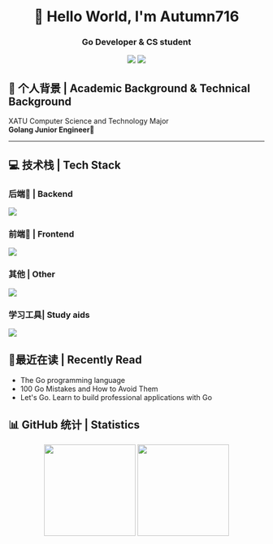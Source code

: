 <div align="center">
  
# 🌟 Hello World, I'm Autumn716
### Go Developer & CS student 
![](https://img.shields.io/badge/Focus-Go_Full_Stack-BE2EDD)
![](https://img.shields.io/badge/Role-ComputerScience_Student-20B2AA)
</div>

## 🧾 个人背景 | Academic Background & Technical Background

XATU Computer Science and Technology Major<br>
<b>Golang Junior Engineer🤔</b><br>
___
## 💻 技术栈 | Tech Stack
### 后端📓 | Backend
<p>
  <div>
    <img src="https://skillicons.dev/icons?i=go,python,c,cpp" />
  </div>
</p>

### 前端📔 | Frontend
<p>
  <div>
    <img src="https://skillicons.dev/icons?i=vue,html,css,js,ts" />
  </div>
</p>

### 其他 | Other 
<p>
  <div>
    <img src="https://skillicons.dev/icons?i=windows,linux,docker,kubernetes,mysql,redis" />
  </div>
</p>

### 学习工具| Study aids
<p>
  <div>
    <img src="https://skillicons.dev/icons?i=obsidian,matlab,visualstudio,vscode,pycharm" />
  </div>
</p>



## 🌱最近在读 | Recently Read
- The Go programming language 
- 100 Go Mistakes and How to Avoid Them   
- Let's Go. Learn to build professional applications with Go

## 📊 GitHub 统计 | Statistics
<div align="center">
  <img height="180em" src="https://github-readme-stats.vercel.app/api?username=Autumn716&show_icons=true&theme=blueberry&include_all_commits=true&count_private=true"/>
  <img height="180em" src="https://github-readme-stats.vercel.app/api/top-langs/?username=Autumn716&layout=compact&langs_count=8&theme=blueberry"/>
</div>


<!--
**Autumn716/Autumn716** is a ✨ _special_ ✨ repository because its `README.md` (this file) appears on your GitHub profile.

Here are some ideas to get you started:

- 🔭 I’m currently working on ...
- 🌱 I’m currently learning ...
- 👯 I’m looking to collaborate on ...
- 🤔 I’m looking for help with ...
- 💬 Ask me about ...
- 📫 How to reach me: ...
- 😄 Pronouns: ...
- ⚡ Fun fact: ...
-->
